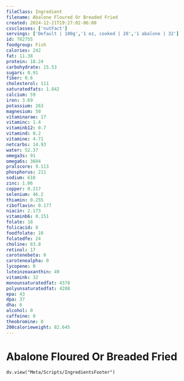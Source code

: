 ```yaml
---
fileClass: Ingredient
filename: Abalone Floured Or Breaded Fried
created: 2024-12-21T19:27:02-06:00
cssclasses: ['nutFact']
servings: ['Default | 100g','1 oz, cooked | 28','1 abalone | 32']
id: 782755
foodgroup: Fish
calories: 242
fat: 11.38
protein: 18.24
carbohydrate: 15.53
sugars: 0.91
fiber: 0.6
cholesterol: 111
saturatedfats: 1.842
calcium: 59
iron: 3.69
potassium: 263
magnesium: 50
vitaminarae: 17
vitaminc: 1.4
vitaminb12: 0.7
vitamind: 0.2
vitamine: 4.71
netcarbs: 14.93
water: 52.37
omega3s: 91
omega6s: 3684
pralscore: 9.113
phosphorus: 211
sodium: 610
zinc: 1.06
copper: 0.217
selenium: 46.2
thiamin: 0.255
riboflavin: 0.177
niacin: 2.173
vitaminb6: 0.151
folate: 18
folicacid: 8
foodfolate: 10
folatedfe: 24
choline: 83.8
retinol: 17
carotenebeta: 0
carotenealpha: 0
lycopene: 0
luteinzeaxanthin: 49
vitamink: 32
monounsaturatedfat: 4378
polyunsaturatedfat: 4288
epa: 43
dpa: 37
dha: 6
alcohol: 0
caffeine: 0
theobromine: 0
200calorieweight: 82.645
---
```


# Abalone Floured Or Breaded Fried

```dataviewjs
dv.view("Meta/Scripts/IngredientsFooter")
```